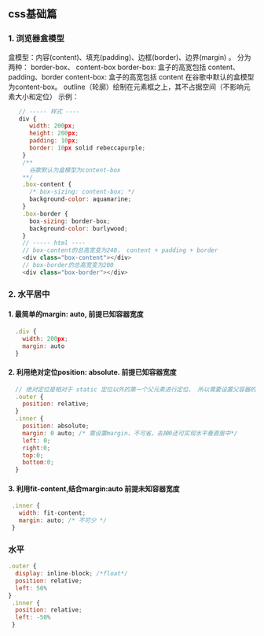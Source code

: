 ## css基础篇
### 1. 浏览器盒模型
盒模型：内容(content)、填充(padding)、边框(border)、边界(margin) 。
分为两种： border-box、 content-box
border-box: 盒子的高宽包括 content、padding、border
content-box: 盒子的高宽包括 content
在谷歌中默认的盒模型为content-box。 outline（轮廓）绘制在元素框之上，其不占据空间（不影响元素大小和定位）
示例：
```js
   // ----- 样式 ----
   div {
      width: 200px;
      height: 200px;
      padding: 10px;
      border: 10px solid rebeccapurple;
    }
    /**
      谷歌默认为盒模型为content-box
    **/
    .box-content {
      /* box-sizing: content-box; */
      background-color: aquamarine;
    }
    .box-border {
      box-sizing: border-box;
      background-color: burlywood;
    }
    // ----- html ----
    // box-content的总高宽变为240， content + padding + border
    <div class="box-content"></div>
    // box-border的总高宽变为200
    <div class="box-border"></div>
```
### 2. 水平居中
#### 1. 最简单的margin: auto, 前提已知容器宽度
```js
  .div {
    width: 200px;
    margin: auto
  }
```
#### 2. 利用绝对定位position: absolute. 前提已知容器宽度
```js
  // 绝对定位是相对于 static 定位以外的第一个父元素进行定位， 所以需要设置父容器的position
  .outer {
    position: relative;
  }
  .inner {
    position: absolute;
    margin: 0 auto; /* 需设置margin，不可省。去掉0还可实现水平垂直居中*/
    left: 0;
    right:0;
    top:0;
    bottom:0;
  }
```
#### 3. 利用fit-content,结合margin:auto  前提未知容器宽度
```js
 .inner {
   width: fit-content;
   margin: auto; /* 不可少 */
 }
```
### 水平
```js
.outer {
  display: inline-block; /*float*/
  position: relative;
  left: 50%
}
 .inner {
  position: relative;
  left: -50%
 }
```